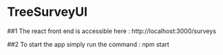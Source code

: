 # TreeSurveyUI
##1 
The react front end is accessible here : http://localhost:3000/surveys

##2
To start the app simply run the command :
npm start

